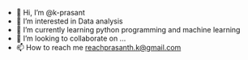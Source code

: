 - 👋 Hi, I’m @k-prasant
- 👀 I’m interested in Data analysis
- 🌱 I’m currently learning python programming and machine learning
- 💞️ I’m looking to collaborate on ...
- 📫 How to reach me reachprasanth.k@gmail.com

<!---
k-prasant/k-prasant is a ✨ special ✨ repository because its `README.md` (this file) appears on your GitHub profile.
You can click the Preview link to take a look at your changes.
--->

